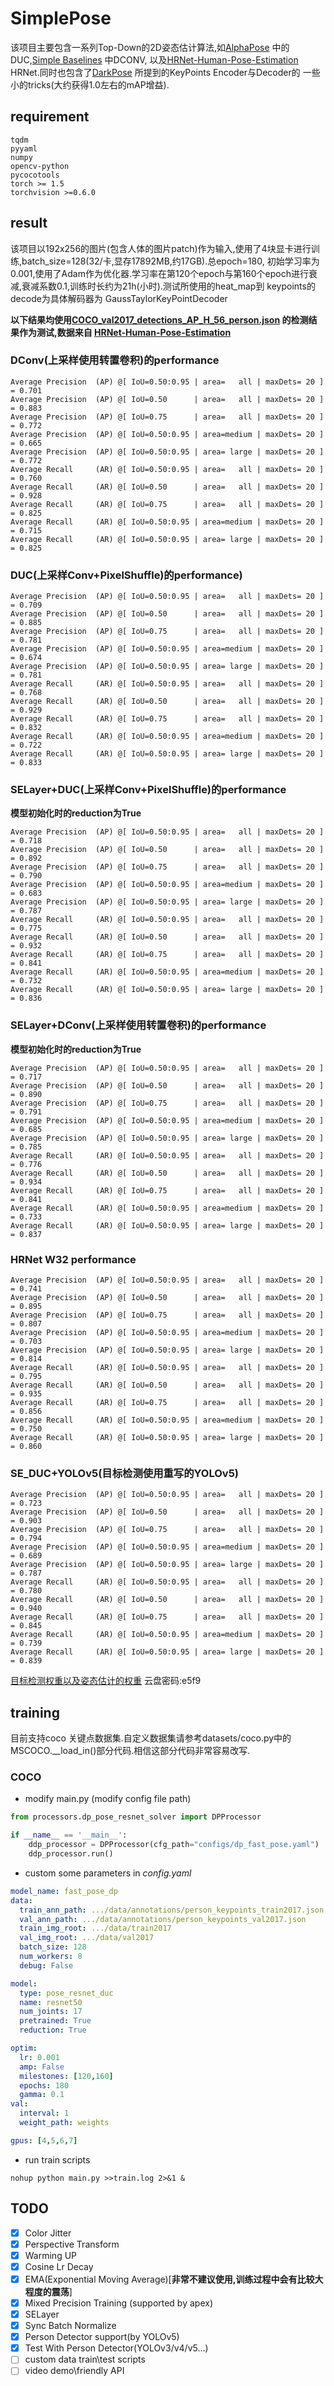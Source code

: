 # SimplePose
该项目主要包含一系列Top-Down的2D姿态估计算法,如[AlphaPose](https://github.com/MVIG-SJTU/AlphaPose) 中的DUC,[Simple Baselines](https://arxiv.org/abs/1804.06208) 中DCONV,
以及[HRNet-Human-Pose-Estimation](https://github.com/HRNet/HRNet-Human-Pose-Estimation) HRNet.同时也包含了[DarkPose](https://github.com/ilovepose/DarkPose) 所提到的KeyPoints Encoder与Decoder的
一些小的tricks(大约获得1.0左右的mAP增益).


## requirement
```text
tqdm
pyyaml
numpy
opencv-python
pycocotools
torch >= 1.5
torchvision >=0.6.0
```
## result
该项目以192x256的图片(包含人体的图片patch)作为输入,使用了4块显卡进行训练,batch_size=128(32/卡,显存17892MB,约17GB).总epoch=180,
初始学习率为0.001,使用了Adam作为优化器.学习率在第120个epoch与第160个epoch进行衰减,衰减系数0.1,训练时长约为21h(小时).测试所使用的heat_map到
keypoints的decode为具体解码器为 GaussTaylorKeyPointDecoder

**以下结果均使用[COCO_val2017_detections_AP_H_56_person.json](https://drive.google.com/drive/folders/1fRUDNUDxe9fjqcRZ2bnF_TKMlO0nB_dk?usp=sharing) 的检测结果作为测试,数据来自
[HRNet-Human-Pose-Estimation](https://github.com/HRNet/HRNet-Human-Pose-Estimation)**

### DConv(上采样使用转置卷积)的performance
```shell script
Average Precision  (AP) @[ IoU=0.50:0.95 | area=   all | maxDets= 20 ] = 0.701
Average Precision  (AP) @[ IoU=0.50      | area=   all | maxDets= 20 ] = 0.883
Average Precision  (AP) @[ IoU=0.75      | area=   all | maxDets= 20 ] = 0.772
Average Precision  (AP) @[ IoU=0.50:0.95 | area=medium | maxDets= 20 ] = 0.665
Average Precision  (AP) @[ IoU=0.50:0.95 | area= large | maxDets= 20 ] = 0.772
Average Recall     (AR) @[ IoU=0.50:0.95 | area=   all | maxDets= 20 ] = 0.760
Average Recall     (AR) @[ IoU=0.50      | area=   all | maxDets= 20 ] = 0.928
Average Recall     (AR) @[ IoU=0.75      | area=   all | maxDets= 20 ] = 0.825
Average Recall     (AR) @[ IoU=0.50:0.95 | area=medium | maxDets= 20 ] = 0.715
Average Recall     (AR) @[ IoU=0.50:0.95 | area= large | maxDets= 20 ] = 0.825
```
### DUC(上采样Conv+PixelShuffle)的performance)
```shell script
Average Precision  (AP) @[ IoU=0.50:0.95 | area=   all | maxDets= 20 ] = 0.709
Average Precision  (AP) @[ IoU=0.50      | area=   all | maxDets= 20 ] = 0.885
Average Precision  (AP) @[ IoU=0.75      | area=   all | maxDets= 20 ] = 0.781
Average Precision  (AP) @[ IoU=0.50:0.95 | area=medium | maxDets= 20 ] = 0.674
Average Precision  (AP) @[ IoU=0.50:0.95 | area= large | maxDets= 20 ] = 0.781
Average Recall     (AR) @[ IoU=0.50:0.95 | area=   all | maxDets= 20 ] = 0.768
Average Recall     (AR) @[ IoU=0.50      | area=   all | maxDets= 20 ] = 0.929
Average Recall     (AR) @[ IoU=0.75      | area=   all | maxDets= 20 ] = 0.832
Average Recall     (AR) @[ IoU=0.50:0.95 | area=medium | maxDets= 20 ] = 0.722
Average Recall     (AR) @[ IoU=0.50:0.95 | area= large | maxDets= 20 ] = 0.833
```
### SELayer+DUC(上采样Conv+PixelShuffle)的performance
**模型初始化时的reduction为True**
```shell script
Average Precision  (AP) @[ IoU=0.50:0.95 | area=   all | maxDets= 20 ] = 0.718
Average Precision  (AP) @[ IoU=0.50      | area=   all | maxDets= 20 ] = 0.892
Average Precision  (AP) @[ IoU=0.75      | area=   all | maxDets= 20 ] = 0.790
Average Precision  (AP) @[ IoU=0.50:0.95 | area=medium | maxDets= 20 ] = 0.683
Average Precision  (AP) @[ IoU=0.50:0.95 | area= large | maxDets= 20 ] = 0.787
Average Recall     (AR) @[ IoU=0.50:0.95 | area=   all | maxDets= 20 ] = 0.775
Average Recall     (AR) @[ IoU=0.50      | area=   all | maxDets= 20 ] = 0.932
Average Recall     (AR) @[ IoU=0.75      | area=   all | maxDets= 20 ] = 0.841
Average Recall     (AR) @[ IoU=0.50:0.95 | area=medium | maxDets= 20 ] = 0.732
Average Recall     (AR) @[ IoU=0.50:0.95 | area= large | maxDets= 20 ] = 0.836
```

### SELayer+DConv(上采样使用转置卷积)的performance
**模型初始化时的reduction为True**
```shell script
Average Precision  (AP) @[ IoU=0.50:0.95 | area=   all | maxDets= 20 ] = 0.717
Average Precision  (AP) @[ IoU=0.50      | area=   all | maxDets= 20 ] = 0.890
Average Precision  (AP) @[ IoU=0.75      | area=   all | maxDets= 20 ] = 0.791
Average Precision  (AP) @[ IoU=0.50:0.95 | area=medium | maxDets= 20 ] = 0.685
Average Precision  (AP) @[ IoU=0.50:0.95 | area= large | maxDets= 20 ] = 0.785
Average Recall     (AR) @[ IoU=0.50:0.95 | area=   all | maxDets= 20 ] = 0.776
Average Recall     (AR) @[ IoU=0.50      | area=   all | maxDets= 20 ] = 0.934
Average Recall     (AR) @[ IoU=0.75      | area=   all | maxDets= 20 ] = 0.841
Average Recall     (AR) @[ IoU=0.50:0.95 | area=medium | maxDets= 20 ] = 0.733
Average Recall     (AR) @[ IoU=0.50:0.95 | area= large | maxDets= 20 ] = 0.837
```
### HRNet W32 performance
```shell script
Average Precision  (AP) @[ IoU=0.50:0.95 | area=   all | maxDets= 20 ] = 0.741
Average Precision  (AP) @[ IoU=0.50      | area=   all | maxDets= 20 ] = 0.895
Average Precision  (AP) @[ IoU=0.75      | area=   all | maxDets= 20 ] = 0.807
Average Precision  (AP) @[ IoU=0.50:0.95 | area=medium | maxDets= 20 ] = 0.703
Average Precision  (AP) @[ IoU=0.50:0.95 | area= large | maxDets= 20 ] = 0.814
Average Recall     (AR) @[ IoU=0.50:0.95 | area=   all | maxDets= 20 ] = 0.795
Average Recall     (AR) @[ IoU=0.50      | area=   all | maxDets= 20 ] = 0.935
Average Recall     (AR) @[ IoU=0.75      | area=   all | maxDets= 20 ] = 0.856
Average Recall     (AR) @[ IoU=0.50:0.95 | area=medium | maxDets= 20 ] = 0.750
Average Recall     (AR) @[ IoU=0.50:0.95 | area= large | maxDets= 20 ] = 0.860
```

### SE_DUC+YOLOv5(目标检测使用重写的YOLOv5)
```shell script
Average Precision  (AP) @[ IoU=0.50:0.95 | area=   all | maxDets= 20 ] = 0.723
Average Precision  (AP) @[ IoU=0.50      | area=   all | maxDets= 20 ] = 0.903
Average Precision  (AP) @[ IoU=0.75      | area=   all | maxDets= 20 ] = 0.794
Average Precision  (AP) @[ IoU=0.50:0.95 | area=medium | maxDets= 20 ] = 0.689
Average Precision  (AP) @[ IoU=0.50:0.95 | area= large | maxDets= 20 ] = 0.787
Average Recall     (AR) @[ IoU=0.50:0.95 | area=   all | maxDets= 20 ] = 0.780
Average Recall     (AR) @[ IoU=0.50      | area=   all | maxDets= 20 ] = 0.940
Average Recall     (AR) @[ IoU=0.75      | area=   all | maxDets= 20 ] = 0.845
Average Recall     (AR) @[ IoU=0.50:0.95 | area=medium | maxDets= 20 ] = 0.739
Average Recall     (AR) @[ IoU=0.50:0.95 | area= large | maxDets= 20 ] = 0.839
```
[目标检测权重以及姿态估计的权重](https://pan.baidu.com/s/1O4u1wOklZOj-OVYivpRX1w) 云盘密码:e5f9



## training
目前支持coco 关键点数据集.自定义数据集请参考datasets/coco.py中的MSCOCO.__load_in()部分代码.相信这部分代码非常容易改写.

### COCO
* modify main.py (modify config file path)
```python
from processors.dp_pose_resnet_solver import DPProcessor

if __name__ == '__main__':
    ddp_processor = DPProcessor(cfg_path="configs/dp_fast_pose.yaml")
    ddp_processor.run()

```
* custom some parameters in *config.yaml*
```yaml
model_name: fast_pose_dp
data:
  train_ann_path: .../data/annotations/person_keypoints_train2017.json
  val_ann_path: .../data/annotations/person_keypoints_val2017.json
  train_img_root: .../data/train2017
  val_img_root: .../data/val2017
  batch_size: 128
  num_workers: 8
  debug: False

model:
  type: pose_resnet_duc
  name: resnet50
  num_joints: 17
  pretrained: True
  reduction: True

optim:
  lr: 0.001
  amp: False
  milestones: [120,160]
  epochs: 180
  gamma: 0.1
val:
  interval: 1
  weight_path: weights

gpus: [4,5,6,7]

```
* run train scripts
```shell script
nohup python main.py >>train.log 2>&1 &
```

## TODO
- [x] Color Jitter
- [x] Perspective Transform
- [x] Warming UP
- [x] Cosine Lr Decay
- [x] EMA(Exponential Moving Average)[**非常不建议使用,训练过程中会有比较大程度的震荡**]
- [x] Mixed Precision Training (supported by apex)
- [x] SELayer
- [x] Sync Batch Normalize
- [x] Person Detector support(by YOLOv5)
- [x] Test With Person Detector(YOLOv3/v4/v5...)
- [ ] custom data train\test scripts
- [ ] video demo\friendly API
